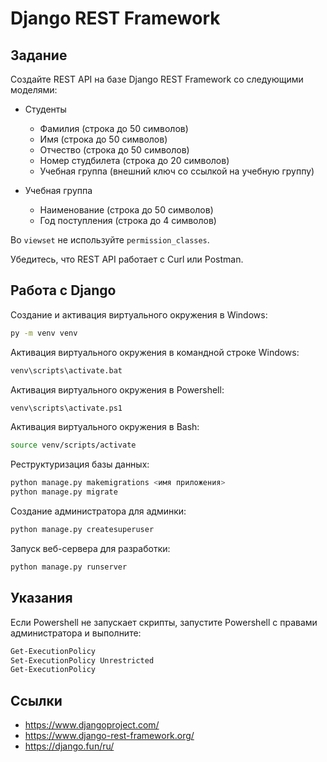 # Django REST Framework

## Задание

Создайте REST API на базе Django REST Framework со следующими моделями:

* Студенты
  * Фамилия (строка до 50 символов)
  * Имя (строка до 50 символов)
  * Отчество (строка до 50 символов)
  * Номер студбилета (строка до 20 символов)
  * Учебная группа (внешний ключ со ссылкой на учебную группу)

* Учебная группа
  * Наименование (строка до 50 символов)
  * Год поступления (строка до 4 символов)

Во `viewset` не используйте `permission_classes`.

Убедитесь, что REST API работает с Curl или Postman.

## Работа с Django

Создание и активация виртуального окружения в Windows:

```bash
py -m venv venv
```

Активация виртуального окружения в командной строке Windows:

```bash
venv\scripts\activate.bat
```

Активация виртуального окружения в Powershell:

```bash
venv\scripts\activate.ps1
```

Активация виртуального окружения в Bash:

```bash
source venv/scripts/activate
```

Реструктуризация базы данных:

```bash
python manage.py makemigrations <имя приложения>
python manage.py migrate
```

Создание администратора для админки:

```bash
python manage.py createsuperuser
```

Запуск веб-сервера для разработки:

```bash
python manage.py runserver
```

## Указания

Если Powershell не запускает скрипты, запустите Powershell с правами администратора и выполните:

```bash
Get-ExecutionPolicy
Set-ExecutionPolicy Unrestricted
Get-ExecutionPolicy
```

## Ссылки

* https://www.djangoproject.com/
* https://www.django-rest-framework.org/
* https://django.fun/ru/

